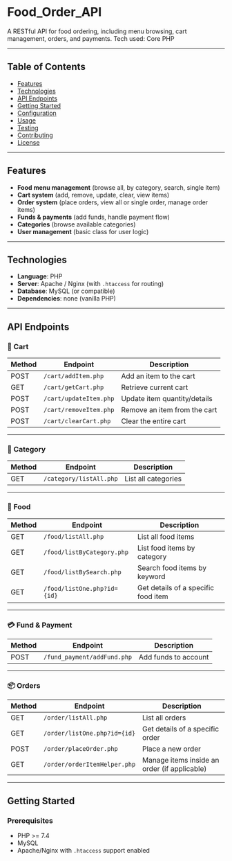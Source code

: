 # Food_Order_API

A RESTful API for food ordering, including menu browsing, cart management, orders, and payments.
Tech used: Core PHP

---

## Table of Contents

- [Features](#features)  
- [Technologies](#technologies)  
- [API Endpoints](#api-endpoints)  
- [Getting Started](#getting-started)  
- [Configuration](#configuration)  
- [Usage](#usage)  
- [Testing](#testing)  
- [Contributing](#contributing)  
- [License](#license)  

---

## Features

- **Food menu management** (browse all, by category, search, single item)  
- **Cart system** (add, remove, update, clear, view items)  
- **Order system** (place orders, view all or single order, manage order items)  
- **Funds & payments** (add funds, handle payment flow)  
- **Categories** (browse available categories)  
- **User management** (basic class for user logic)  

---

## Technologies

- **Language**: PHP  
- **Server**: Apache / Nginx (with `.htaccess` for routing)  
- **Database**: MySQL (or compatible)  
- **Dependencies**: none (vanilla PHP)  

---

## API Endpoints

### 🛒 Cart
| Method | Endpoint             | Description                     |
|--------|----------------------|---------------------------------|
| POST   | `/cart/addItem.php`  | Add an item to the cart         |
| GET    | `/cart/getCart.php`  | Retrieve current cart           |
| POST   | `/cart/updateItem.php` | Update item quantity/details   |
| POST   | `/cart/removeItem.php` | Remove an item from the cart   |
| POST   | `/cart/clearCart.php`  | Clear the entire cart          |

---

### 📂 Category
| Method | Endpoint               | Description              |
|--------|------------------------|--------------------------|
| GET    | `/category/listAll.php` | List all categories      |

---

### 🍔 Food
| Method | Endpoint                      | Description                          |
|--------|-------------------------------|--------------------------------------|
| GET    | `/food/listAll.php`           | List all food items                  |
| GET    | `/food/listByCategory.php`    | List food items by category          |
| GET    | `/food/listBySearch.php`      | Search food items by keyword         |
| GET    | `/food/listOne.php?id={id}`   | Get details of a specific food item  |

---

### 💳 Fund & Payment
| Method | Endpoint                    | Description            |
|--------|-----------------------------|------------------------|
| POST   | `/fund_payment/addFund.php` | Add funds to account   |

---

### 📦 Orders
| Method | Endpoint                          | Description                         |
|--------|-----------------------------------|-------------------------------------|
| GET    | `/order/listAll.php`              | List all orders                     |
| GET    | `/order/listOne.php?id={id}`      | Get details of a specific order     |
| POST   | `/order/placeOrder.php`           | Place a new order                   |
| GET    | `/order/orderItemHelper.php`      | Manage items inside an order (if applicable) |

---

## Getting Started

### Prerequisites

- PHP >= 7.4  
- MySQL  
- Apache/Nginx with `.htaccess` support enabled  

